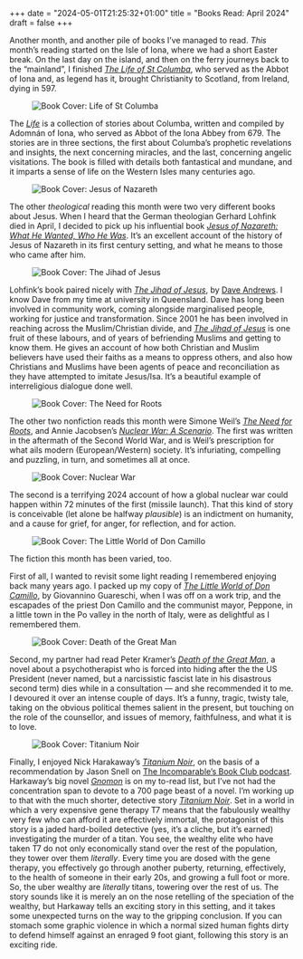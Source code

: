 +++
date = "2024-05-01T21:25:32+01:00"
title = "Books Read: April 2024"
draft = false
+++

Another month, and another pile of books I’ve managed to read. *This* month’s reading started on the Isle of Iona, where we had a short Easter break. On the last day on the island, and then on the ferry journeys back to the “mainland”, I finished [*The Life of St Columba*](https://uk.bookshop.org/p/books/life-of-st-columba-adomnan-of-iona/433552?ean=9780140444629), who served as the Abbot of Iona and, as legend has it, brought Christianity to Scotland, from Ireland, dying in 597. 

<!--more-->

<figure class="figure w-25 float-end m-1">
    <img src="/images/covers-april/cvr-adomnan-of-iona.jpg" class="figure-img img-fluid rounded img-thumbnail" alt="Book Cover: Life of St Columba">
</figure>

The [*Life*](https://uk.bookshop.org/p/books/life-of-st-columba-adomnan-of-iona/433552?ean=9780140444629) is a collection of stories about Columba, written and compiled by Adomnán of Iona, who served as Abbot of the Iona Abbey from 679. The stories are in three sections, the first about Columba’s prophetic revelations and insights, the next concerning miracles, and the last, concerning angelic visitations. The book is filled with details both fantastical and mundane, and it imparts a sense of life on the Western Isles many centuries ago.

<figure class="figure w-25 float-start m-1">
    <img src="/images/covers-april/cvr-jesus-of-nazareth.jpg" class="figure-img img-fluid rounded img-thumbnail" alt="Book Cover: Jesus of Nazareth">
</figure>

The other *theological* reading this month were two very different books about
Jesus. When I heard that the German theologian Gerhard Lohfink died in April, I
decided to pick up his influential book [*Jesus of Nazareth: What He Wanted,
Who He
Was*](https://uk.bookshop.org/p/books/jesus-of-nazareth-what-he-wanted-who-he-was-gerhard-lohfink/807075?ean=9780814683088).
It’s an excellent account of the history of Jesus of Nazareth in its first
century setting, and what he means to those who came after him. 

<figure class="figure w-25 float-end m-1">
    <img src="/images/covers-april/cvr-the-jihad-of-jesus.jpg" class="figure-img img-fluid rounded img-thumbnail" alt="Book Cover: The Jihad of Jesus">
</figure>

Lohfink’s book paired
nicely with [*The Jihad of
Jesus*](https://uk.bookshop.org/p/books/the-jihad-of-jesus-the-sacred-nonviolent-struggle-for-justice-dave-andrews/2975069?ean=9781498217743),
by [Dave Andrews](https://www.daveandrews.com.au/). I know Dave from my time at
university in Queensland. Dave has long been involved in community work, coming
alongside marginalised people, working for justice and transformation. Since
2001 he has been involved in reaching across the Muslim/Christian divide, and
[*The Jihad of
Jesus*](https://uk.bookshop.org/p/books/the-jihad-of-jesus-the-sacred-nonviolent-struggle-for-justice-dave-andrews/2975069?ean=9781498217743)
is one fruit of these labours, and of years of befriending Muslims and getting
to know them. He gives an account of how both Christian and Muslim believers
have used their faiths as a means to oppress others, and also how Christians
and Muslims have been agents of peace and reconciliation as they have attempted
to imitate Jesus/Isa. It’s a beautiful example of interreligious dialogue done
well.

<figure class="figure w-25 float-start m-1">
    <img src="/images/covers-april/cvr-the-need-for-roots.jpg" class="figure-img img-fluid rounded img-thumbnail" alt="Book Cover: The Need for Roots">
</figure>

The other two nonfiction reads this month were Simone Weil’s [*The Need for
Roots*](https://uk.bookshop.org/p/books/the-need-for-roots-prelude-to-a-declaration-of-duties-towards-mankind-simone-weil/956068),
and Annie Jacobsen’s [*Nuclear War: A
Scenario*](https://uk.bookshop.org/p/books/nuclear-war-a-scenario-annie-jacobsen/7598736?ean=9781911709596).
The first was written in the aftermath of the Second World War, and is Weil’s
prescription for what ails modern (European/Western) society. It’s infuriating,
compelling and puzzling, in turn, and sometimes all at once. 

<figure class="figure w-25 float-end m-1">
    <img src="/images/covers-april/cvr-nuclear-war.jpg" class="figure-img img-fluid rounded img-thumbnail" alt="Book Cover: Nuclear War">
</figure>


The second is a terrifying 2024 account of how a global nuclear war could
happen within 72 minutes of the first (missile launch). That this kind of story
is conceivable (let alone be halfway *plausible*) is an indictment on humanity,
and a cause for grief, for anger, for reflection, and for action.

<figure class="figure w-25 float-start m-1">
    <img src="/images/covers-april/cvr-the-little-world-of-don-camillo.jpg" class="figure-img img-fluid rounded img-thumbnail" alt="Book Cover: The Little World of Don Camillo">
</figure>

The fiction this month has been varied, too. 


First of all, I wanted to revisit some light reading I remembered enjoying back
many years ago. I packed up my copy of [*The Little World of Don
Camillo*](https://www.amazon.co.uk/Little-World-Don-Camillo-No/dp/1900064073/consequentlyorg),
by Giovannino Guareschi, when I was off on a work trip, and the escapades of
the priest Don Camillo and the communist mayor, Peppone, in a little town in
the Po valley in the north of Italy, were as delightful as I remembered them. 

<figure class="figure w-25 float-end m-1">
    <img src="/images/covers-april/cvr-death-of-the-great-man.jpg" class="figure-img img-fluid rounded img-thumbnail" alt="Book Cover: Death of the Great Man">
</figure>

Second, my partner had read Peter Kramer’s [*Death of the Great
Man*](https://uk.bookshop.org/p/books/death-of-the-great-man-a-novel-peter-d-kramer/7400832?ean=9781637587966),
a novel about a psychotherapist who is forced into hiding after the the US
President (never named, but a narcissistic fascist late in his disastrous
second term) dies while in a consultation — and she recommended it to me. I
devoured it over an intense couple of days. It’s a funny, tragic, twisty tale,
taking on the obvious political themes salient in the present, but touching on
the role of the counsellor, and issues of memory, faithfulness, and what it is
to love. 

<figure class="figure w-25 float-start m-1">
    <img src="/images/covers-april/cvr-titanium-noir.jpg" class="figure-img img-fluid rounded img-thumbnail" alt="Book Cover: Titanium Noir">
</figure>


Finally, I enjoyed Nick Harakaway’s [*Titanium
Noir*](https://uk.bookshop.org/p/books/titanium-noir-nick-harkaway/7251042), on
the basis of a recommendation by Jason Snell on [The Incomparable’s Book Club
podcast](https://www.theincomparable.com/theincomparable/711/). Harkaway’s big
novel
[*Gnomon*](https://uk.bookshop.org/p/books/gnomon-nick-harkaway/1671917?ean=9781786090096)
is on my to-read list, but I’ve not had the concentration span to devote to a
700 page beast of a novel. I’m working up to that with the much shorter,
detective story [*Titanium
Noir*](https://uk.bookshop.org/p/books/titanium-noir-nick-harkaway/7251042).
Set in a world in which a very expensive gene therapy T7 means that the
fabulously wealthy very few who can afford it are effectively immortal, the
protagonist of this story is a jaded hard-boiled detective (yes, it’s a cliche,
but it’s earned) investigating the murder of a titan. You see, the wealthy
elite who have taken T7 do not only economically stand over the rest of the
population, they tower over them _literally_. Every time you are dosed with the
gene therapy, you effectively go through another puberty, returning,
effectively, to the health of someone in their early 20s, and growing a full
foot or more. So, the uber wealthy are _literally_ titans, towering over the
rest of us. The story sounds like it is merely an on the nose retelling of the
speciation of the wealthy, but Harkaway tells an exciting story in this
setting, and it takes some unexpected turns on the way to the gripping
conclusion. If you can stomach some graphic violence in which a normal sized
human fights dirty to defend himself against an enraged 9 foot giant, following
this story is an exciting ride.


